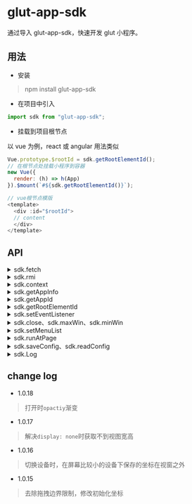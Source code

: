 # glut-app-sdk

通过导入 glut-app-sdk，快速开发 glut 小程序。

## 用法

- 安装

> npm install glut-app-sdk

- 在项目中引入

```javascript
import sdk from "glut-app-sdk";
```

- 挂载到项目根节点

以 vue 为例，react 或 angular 用法类似

```javascript
Vue.prototype.$rootId = sdk.getRootElementId();
// 在根节点处挂载小程序到容器
new Vue({
  render: (h) => h(App)
}).$mount(`#${sdk.getRootElementId()}`);

// vue根节点模版
<template>
  <div :id="$rootId">
  // content
  </div>
</template>
```

## API

<details>
<summary>sdk.fetch</summary>

通过该接口可以在任意页面向任意网站发起跨域请求

```javascript
// sdk.fetch和fetch参数用法一样，可以发起GET, POST, PUT, DELETE, etc.请求
// 但是返回值序列化为字符串。相当于fetch(..).then(res=>res.text())

// 例如：向百度发起请求
sdk.fetch("https://www.baidu.com").then((res) => console.log(res));

// 发起一个post请求
fetch(url, {
  body: JSON.stringify(data),
  cache: "no-cache",
  headers: {
    "user-agent": "Mozilla/4.0 MDN Example",
    "content-type": "application/json"
  },
  method: "POST" // *GET, POST, PUT, DELETE, etc.
}).then((response) => response.json());
```

</details>

<details>
<summary>sdk.rmi</summary>

开发该接口旨在利用**background-script**能力为小程序和页面脚本提供更多的权限能力，例如系统通知、udp 通信。后续版本考虑废弃，不建议使用。

```typescript
  rmi: (cmd: string, ...params: any[]) => Promise<any>;
```

</details>

<details>
<summary>sdk.context</summary>

获取小程序环境信息

```javascript
console.log(sdk.context);
// { extBasePath: "xxxx" }
```

</details>

<details>
<summary>sdk.getAppInfo</summary>

获取小程序信息

```javascript
sdk.getAppInfo();
// result：{ id, name, icon }
```

</details>

<details>
<summary>sdk.getAppId</summary>

获取小程序 Id，每个发布的小程序都有唯一的 appId

```javascript
sdk.getAppId();
// "xxxxxx"
```

</details>

<details>
<summary>sdk.getRootElementId</summary>

获取小程序容器的 Id

小程序项目根节点需要挂载到小程序容器上，需要执行 sdk.getRootElementId()获取容器 Id 之后注入视图到对应节点。

```javascript
new Vue({
  render: (h) => h(App)
}).$mount(`#${sdk.getRootElementId()}`);
```

</details>

<details>
<summary>sdk.setEventListener</summary>

设置监听

监听器类型包括：open、doubleOpen、close、mini、max、resize

open：小程序打开时回调  
doubleOpen：小程序在打开的情况下被再次打开，默认处理是将小程序最大化  
close：小程序关闭前调用。自定义了其它监听事件或者定时器等需要在这里移除。
mini: 小程序最小化  
max：最大化时调用  
resize: 最大化或者最小化时调用

```javascript
sdk.setEventListener("close", () => {
  // 当小程序关闭时调用
});

// 只有b方法会被回调，b替换了a
sdk.setEventListener("xxx", a);
sdk.setEventListener("xxx", b);
```

</details>

<details>
<summary>sdk.close、sdk.maxWin、sdk.minWin</summary>

小程序视图接口

```javascript
// 关闭小程序
sdk.close();

// 最大化窗口
sdk.maxWin();

// 最小化窗口
sdk.minWin();
```

</details>

<details>
<summary>sdk.setMenuList</summary>

添加菜单

```javascript
sdk.setMenuList([
  {
    title: "主页",
    callback: () => console.log("点击了主页")
  },
  {
    title: "菜单1",
    callback: () => console.log("点击了菜单1")
  },
  {
    title: "菜单2",
    callback: () => console.log("点击了菜单2")
  }
]);
```

</details>

<details>
<summary>sdk.runAtPage</summary>

调用页面脚本方法

小程序和页面脚本共享 document 对象，其余环境均被隔离。不能直接在小程序中使用页面脚本对象和方法。

调用页面方法，需要通过该接口进行。

// 页面脚本

```javascript
window.abc = 123;
function one() {
  return 1;
}
```

// 小程序脚本

```javascript
sdk
  .runAtPage(function() {
    return window.abc + one();
  })
  .then((res) => {
    console.log(res); // 124
  });
```

</details>

<details>
<summary>sdk.saveConfig、sdk.readConfig</summary>

全局存取配置, 每个小程序的存储空间是单独的，不会自动释放空间，请仅仅用于保存必要的配置信息。

```javascript
sdk.saveConfig({
  a: 233,
  b: {...}
})
// 读取配置，传入键和缺省值
sdk.readConfig({a: 111, c: 'default value'}).then(res=>{
  console.log(res) // {a: 233, c: 'default value'}
})
```

</details>

<details>
<summary>sdk.Log</summary>

打印日志，区分页面的 log

```javascript
sdk.Log("obj:", { a: 22, b: 44 });
// [glut:__GLUT_APP_ID__] obj: {a: 22, b:44}
```

</details>

## change log

- 1.0.18

> 打开时`opactiy`渐变

- 1.0.17

> 解决`display: none`时获取不到视图宽高

- 1.0.16

> 切换设备时，在屏幕比较小的设备下保存的坐标在视窗之外

- 1.0.15

> 去除拖拽边界限制，修改初始化坐标
